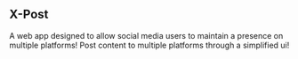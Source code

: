 ## X-Post

A web app designed to allow social media users to maintain a presence on multiple platforms!
Post content to multiple platforms through a simplified ui!
